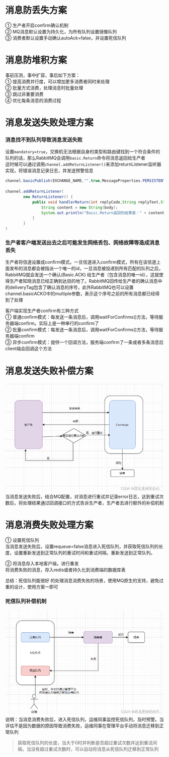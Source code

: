 # 消息防丢失方案
① 生产者开启confirm确认机制  
② MQ消息默认设置为持久化，为所有队列设置镜像队列  
③ 消费者默认设置手动确认autoAck=false，并设置死信队列

# 消息防堆积方案
事前压测，事中扩容，事后如下方案：  
① 提高消费并行度，可以增加更多消费者同时来处理  
② 批量方式消费，处理消息时批量处理  
③ 跳过非重要消费  
④ 优化每条消息的消费过程

# 消息发送失败处理方案
### 消息找不到队列导致消息发送失败
设置```mandatory=true```，交换机无法根据自身的类型和路由键找到一个符合条件的队列的话，那么RabbitMQ会调用```basic.Return```命令将消息返回给生产者  
这时候可以通过调用```channel.addReturnListener()```来添加returnListener监听器实现，将错误消息记录日志，并发送预警信息  
```java
channel.basicPublish(EXCHANGE_NAME,"",true,MessageProperties.PERSISTENT_TEXT_PLAIN,"消息内容".getBytes());

channel.addReturnListener(
        new ReturnListener() {
            public void handlerReturn(int replyCode,String replyText,String exchange,String routingKey,AMQP.BasicProperties basicProperties,byte[] body){
                String content = new String(body);    
                System.out.println("Basic.Return返回的结果是：" + content);
            }
        }
)
```

### 生产者客户端发送出去之后可能发生网络丢包、网络故障等造成消息丢失
生产者将信道设置成confirm模式。一旦信道进入confirm模式，所有在该信道上面发布的消息都会被指派一个唯一的id，一旦消息被投递到所有匹配的队列之后，RabbitMQ就会发送一个确认(Basic.ACK)
给生产者（包含消息的唯一id），这就使得生产者知晓消息已经正确到达目的地了。RabbitMQ回传给生产者的确认消息中的deliveryTag包含了确认消息的序号，此外RabbitMQ也可以设置
channel.basicACK()中的multiple参数，表示这个序号之前的所有消息都已经得到了处理  

客户端实现生产者confirm有三种方式  
① 普通confirm模式：每发送一条消息后，调用waitForConfirms()方法，等待服务器端confirm。实际上是一种串行的confirm了  
② 批量confirm模式：每发送一条消息后，调用waitForConfirms()方法，等待服务器端confirm  
③ 异步confirm模式：提供一个回调方法，服务端confirm了一条或者多条消息后client端会回调这个方法

# 消息发送失败补偿方案
![img.png](images/消息发送失败补偿方案.png)
当消息发送失败后，结合MQ配置，对消息进行重试并记录error日志，达到重试次数后，将处理结果通过回调接口的方式告诉生产者，生产者去进行额外的补偿机制

# 消息消费失败处理方案
① 设置死信队列  
当消息发送失败后，设置requeue=false消息进入死信队列，并获取死信队列的长度，设置重新发送到正常队列的重试时间和重试间隔，重新发送到正常队列。  

② 将消息存入本地客户端，进行重发  
将消费失败的消息，存入redis或者持久化到消费端的数据库表  

总结：死信队列能很好 的处理消息消费失败的场景，使用MQ原生的支持，避免过重的设计，使用方案一即可

### 死信队列补偿机制
![img.png](images/死信队列补偿机制.png)
说明：当消息消费失败后，进入死信队列，运维同事监控死信队列，及时预警。当评估不是因为数据的原因导致消费失败，运维同事在管理平台手动将消息迁移到正常队列  
> 获取死信队列的长度，当大于0时并判断是否超过重试次数并达到重试间隔，当没有超过重试次数时，可以自动将消息从死信队列迁移到正常队列




